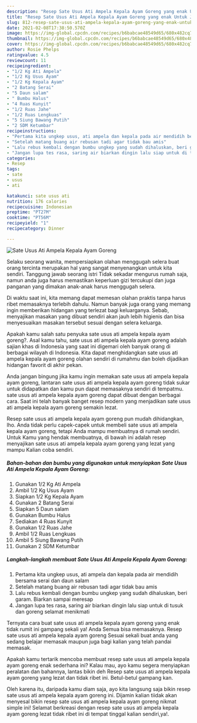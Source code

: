 ```yaml
---
description: "Resep Sate Usus Ati Ampela Kepala Ayam Goreng yang enak Untuk Jualan"
title: "Resep Sate Usus Ati Ampela Kepala Ayam Goreng yang enak Untuk Jualan"
slug: 812-resep-sate-usus-ati-ampela-kepala-ayam-goreng-yang-enak-untuk-jualan
date: 2021-02-08T17:38:50.570Z
image: https://img-global.cpcdn.com/recipes/b6babcae48549d65/680x482cq70/sate-usus-ati-ampela-kepala-ayam-goreng-foto-resep-utama.jpg
thumbnail: https://img-global.cpcdn.com/recipes/b6babcae48549d65/680x482cq70/sate-usus-ati-ampela-kepala-ayam-goreng-foto-resep-utama.jpg
cover: https://img-global.cpcdn.com/recipes/b6babcae48549d65/680x482cq70/sate-usus-ati-ampela-kepala-ayam-goreng-foto-resep-utama.jpg
author: Rosie Phelps
ratingvalue: 4.5
reviewcount: 11
recipeingredient:
- "1/2 Kg Ati Ampela"
- "1/2 Kg Usus Ayam"
- "1/2 Kg Kepala Ayam"
- "2 Batang Serai"
- "5 Daun salam"
- " Bumbu Halus"
- "4 Ruas Kunyit"
- "1/2 Ruas Jahe"
- "1/2 Ruas Lengkuas"
- "5 Siung Bawang Putih"
- "2 SDM Ketumbar"
recipeinstructions:
- "Pertama kita ungkep usus, ati ampela dan kepala pada air mendidih bersama serai dan daun salam"
- "Setelah matang buang air rebusan tadi agar tidak bau amis"
- "Lalu rebus kembali dengan bumbu ungkep yang sudah dihaluskan, beri garam. Biarkan sampai meresap"
- "Jangan lupa tes rasa, saring air biarkan dingin lalu siap untuk di tusuk dan goreng selamat menikmati"
categories:
- Resep
tags:
- sate
- usus
- ati

katakunci: sate usus ati 
nutrition: 176 calories
recipecuisine: Indonesian
preptime: "PT27M"
cooktime: "PT56M"
recipeyield: "1"
recipecategory: Dinner

---
```



![Sate Usus Ati Ampela Kepala Ayam Goreng](https://img-global.cpcdn.com/recipes/b6babcae48549d65/680x482cq70/sate-usus-ati-ampela-kepala-ayam-goreng-foto-resep-utama.jpg)

Selaku seorang wanita, mempersiapkan olahan menggugah selera buat orang tercinta merupakan hal yang sangat menyenangkan untuk kita sendiri. Tanggung jawab seorang istri Tidak sekadar mengurus rumah saja, namun anda juga harus memastikan keperluan gizi tercukupi dan juga panganan yang dimakan anak-anak harus menggugah selera.

Di waktu  saat ini, kita memang dapat memesan olahan praktis tanpa harus ribet memasaknya terlebih dahulu. Namun banyak juga orang yang memang ingin memberikan hidangan yang terlezat bagi keluarganya. Sebab, menyajikan masakan yang dibuat sendiri akan jauh lebih higienis dan bisa menyesuaikan masakan tersebut sesuai dengan selera keluarga. 



Apakah kamu salah satu penyuka sate usus ati ampela kepala ayam goreng?. Asal kamu tahu, sate usus ati ampela kepala ayam goreng adalah sajian khas di Indonesia yang saat ini digemari oleh banyak orang di berbagai wilayah di Indonesia. Kita dapat menghidangkan sate usus ati ampela kepala ayam goreng olahan sendiri di rumahmu dan boleh dijadikan hidangan favorit di akhir pekan.

Anda jangan bingung jika kamu ingin memakan sate usus ati ampela kepala ayam goreng, lantaran sate usus ati ampela kepala ayam goreng tidak sukar untuk didapatkan dan kamu pun dapat memasaknya sendiri di tempatmu. sate usus ati ampela kepala ayam goreng dapat dibuat dengan berbagai cara. Saat ini telah banyak banget resep modern yang menjadikan sate usus ati ampela kepala ayam goreng semakin lezat.

Resep sate usus ati ampela kepala ayam goreng pun mudah dihidangkan, lho. Anda tidak perlu capek-capek untuk membeli sate usus ati ampela kepala ayam goreng, tetapi Anda mampu membuatnya di rumah sendiri. Untuk Kamu yang hendak membuatnya, di bawah ini adalah resep menyajikan sate usus ati ampela kepala ayam goreng yang lezat yang mampu Kalian coba sendiri.

<!--inarticleads1-->

##### Bahan-bahan dan bumbu yang digunakan untuk menyiapkan Sate Usus Ati Ampela Kepala Ayam Goreng:

1. Gunakan 1/2 Kg Ati Ampela
1. Ambil 1/2 Kg Usus Ayam
1. Siapkan 1/2 Kg Kepala Ayam
1. Gunakan 2 Batang Serai
1. Siapkan 5 Daun salam
1. Gunakan  Bumbu Halus
1. Sediakan 4 Ruas Kunyit
1. Gunakan 1/2 Ruas Jahe
1. Ambil 1/2 Ruas Lengkuas
1. Ambil 5 Siung Bawang Putih
1. Gunakan 2 SDM Ketumbar




<!--inarticleads2-->

##### Langkah-langkah membuat Sate Usus Ati Ampela Kepala Ayam Goreng:

1. Pertama kita ungkep usus, ati ampela dan kepala pada air mendidih bersama serai dan daun salam
1. Setelah matang buang air rebusan tadi agar tidak bau amis
1. Lalu rebus kembali dengan bumbu ungkep yang sudah dihaluskan, beri garam. Biarkan sampai meresap
1. Jangan lupa tes rasa, saring air biarkan dingin lalu siap untuk di tusuk dan goreng selamat menikmati




Ternyata cara buat sate usus ati ampela kepala ayam goreng yang enak tidak rumit ini gampang sekali ya! Anda Semua bisa memasaknya. Resep sate usus ati ampela kepala ayam goreng Sesuai sekali buat anda yang sedang belajar memasak maupun juga bagi kalian yang telah pandai memasak.

Apakah kamu tertarik mencoba membuat resep sate usus ati ampela kepala ayam goreng enak sederhana ini? Kalau mau, ayo kamu segera menyiapkan peralatan dan bahannya, lantas bikin deh Resep sate usus ati ampela kepala ayam goreng yang lezat dan tidak ribet ini. Betul-betul gampang kan. 

Oleh karena itu, daripada kamu diam saja, ayo kita langsung saja bikin resep sate usus ati ampela kepala ayam goreng ini. Dijamin kalian tiidak akan menyesal bikin resep sate usus ati ampela kepala ayam goreng nikmat simple ini! Selamat berkreasi dengan resep sate usus ati ampela kepala ayam goreng lezat tidak ribet ini di tempat tinggal kalian sendiri,ya!.

